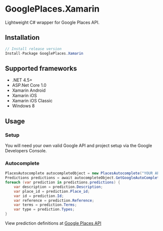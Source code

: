# GooglePlaces.Xamarin
Lightweight C# wrapper for Google Places API.
## Installation
```csharp
// Install release version
Install-Package GooglePlaces.Xamarin

```

## Supported frameworks
* .NET 4.5+
* ASP.Net Core 1.0
* Xamarin Android
* Xamarin iOS 
* Xamarin iOS Classic
* Windows 8

## Usage

### Setup

You will need your own valid Google API and project setup via the Google Developers Console.

### Autocomplete

```csharp
PlacesAutocomplete autocompleteObject = new PlacesAutocomplete("YOUR API KEY");
Predictions predictions = await autocompleteObject.GetGoogleAutoComplete("SEARCH INPUT");
foreach (var prediction in predictions.predictions) {
    var description = prediction.Description;
	var place_id = prediction.Place_id;
	var id = prediction.Id;
	var reference = prediction.Reference;
	var terms = prediction.Terms;
	var type = prediction.Types;
}
```
View prediction definitions at [Google Places API](https://developers.google.com/places/web-service/autocomplete#place_autocomplete_responses)
